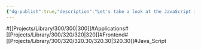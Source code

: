 ```yaml
---
{"dg-publish":true,"description":"Let's take a look at the JavaScript in the frontend. It's essential for dynamic web pages to work, it's also used later in the backend and so on, and it's the muscle of the web frontend to make most web pages work these days. It is also used on the backend.","permalink":"/projects/library/300/320/320-30/320-30/","dgPassFrontmatter":true,"noteIcon":"0","created":"2024-02-21T18:05:14.551+09:00","updated":"2024-06-20T02:39:18.495+09:00"}
---
```


#[[Projects/Library/300/300\|300]]#Applications#[[Projects/Library/300/320/320\|320]]#Frontend#[[Projects/Library/300/320/320.30/320.30\|320.30]]#Java_Script

